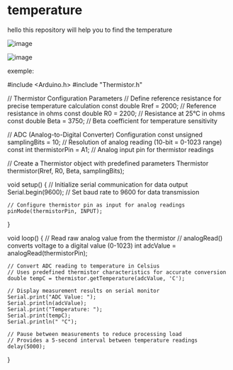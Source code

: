 # temperature
hello this repository will help you to find the temperature

![image](https://github.com/user-attachments/assets/b98d311c-7152-4e3f-a919-4fe4e4f1e602)

![image](https://github.com/user-attachments/assets/e97281c1-5ebf-4a24-ad56-051c071fb3c2)

exemple:

#include <Arduino.h>
#include "Thermistor.h"

// Thermistor Configuration Parameters
// Define reference resistance for precise temperature calculation
const double Rref = 2000;     // Reference resistance in ohms
const double R0 = 2200;       // Resistance at 25°C in ohms
const double Beta = 3750;     // Beta coefficient for temperature sensitivity

// ADC (Analog-to-Digital Converter) Configuration
const unsigned samplingBits = 10;  // Resolution of analog reading (10-bit = 0-1023 range)
const int thermistorPin = A1;       // Analog input pin for thermistor readings

// Create a Thermistor object with predefined parameters
Thermistor thermistor(Rref, R0, Beta, samplingBits);

void setup() {
    // Initialize serial communication for data output
    Serial.begin(9600);  // Set baud rate to 9600 for data transmission

    // Configure thermistor pin as input for analog readings
    pinMode(thermistorPin, INPUT);
}

void loop() {
    // Read raw analog value from the thermistor
    // analogRead() converts voltage to a digital value (0-1023)
    int adcValue = analogRead(thermistorPin);

    // Convert ADC reading to temperature in Celsius
    // Uses predefined thermistor characteristics for accurate conversion
    double tempC = thermistor.getTemperature(adcValue, 'C');

    // Display measurement results on serial monitor
    Serial.print("ADC Value: ");
    Serial.println(adcValue);
    Serial.print("Temperature: ");
    Serial.print(tempC);
    Serial.println(" °C");

    // Pause between measurements to reduce processing load
    // Provides a 5-second interval between temperature readings
    delay(5000);
}
